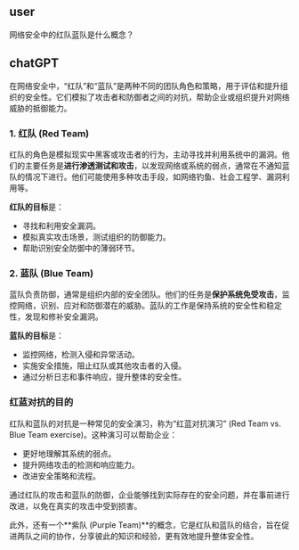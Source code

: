 ## user
网络安全中的红队蓝队是什么概念？

## chatGPT
在网络安全中，“红队”和“蓝队”是两种不同的团队角色和策略，用于评估和提升组织的安全性。它们模拟了攻击者和防御者之间的对抗，帮助企业或组织提升对网络威胁的抵御能力。

### 1. 红队 (Red Team)
红队的角色是模拟现实中黑客或攻击者的行为，主动寻找并利用系统中的漏洞。他们的主要任务是**进行渗透测试和攻击**，以发现网络或系统的弱点，通常在不通知蓝队的情况下进行。他们可能使用多种攻击手段，如网络钓鱼、社会工程学、漏洞利用等。

**红队的目标**是：
- 寻找和利用安全漏洞。
- 模拟真实攻击场景，测试组织的防御能力。
- 帮助识别安全防御中的薄弱环节。

### 2. 蓝队 (Blue Team)
蓝队负责防御，通常是组织内部的安全团队。他们的任务是**保护系统免受攻击**，监控网络，识别、应对和防御潜在的威胁。蓝队的工作是保持系统的安全性和稳定性，发现和修补安全漏洞。

**蓝队的目标**是：
- 监控网络，检测入侵和异常活动。
- 实施安全措施，阻止红队或其他攻击者的入侵。
- 通过分析日志和事件响应，提升整体的安全性。

### 红蓝对抗的目的
红队和蓝队的对抗是一种常见的安全演习，称为“红蓝对抗演习” (Red Team vs. Blue Team exercise)。这种演习可以帮助企业：
- 更好地理解其系统的弱点。
- 提升网络攻击的检测和响应能力。
- 改进安全策略和流程。

通过红队的攻击和蓝队的防御，企业能够找到实际存在的安全问题，并在事前进行改进，以免在真实的攻击中受到损害。

此外，还有一个**紫队 (Purple Team)**的概念，它是红队和蓝队的结合，旨在促进两队之间的协作，分享彼此的知识和经验，更有效地提升整体安全性。

